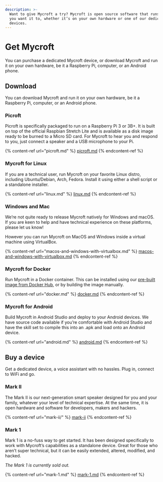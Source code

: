 ```yaml
---
description: >-
  Want to give Mycroft a try? Mycroft is open source software that runs where
  you want it to, whether it’s on your own hardware or one of our dedicated
  devices.
---
```


# Get Mycroft

You can purchase a dedicated Mycroft device, or download Mycroft and run it on your own hardware, be it a Raspberry Pi, computer, or an Android phone.

## Download

You can download Mycroft and run it on your own hardware, be it a Raspberry Pi, computer, or an Android phone.

### Picroft

Picroft is specifically packaged to run on a Raspberry Pi 3 or 3B+. It is built on top of the official Raspbian Stretch Lite and is available as a disk image ready to be burned to a Micro SD card. For Mycroft to hear you and respond to you, just connect a speaker and a USB microphone to your Pi.

{% content-ref url="picroft.md" %}
[picroft.md](picroft.md)
{% endcontent-ref %}

### Mycroft for Linux

If you are a technical user, run Mycroft on your favorite Linux distro, including Ubuntu/Debian, Arch, Fedora. Install it using either a shell script or a standalone installer.

{% content-ref url="linux.md" %}
[linux.md](linux.md)
{% endcontent-ref %}

### Windows and Mac

We’re not quite ready to release Mycroft natively for Windows and macOS. If you are keen to help and have technical experience on these platforms, please let us know!

However you can run Mycroft on MacOS and Windows inside a virtual machine using VirtualBox.

{% content-ref url="macos-and-windows-with-virtualbox.md" %}
[macos-and-windows-with-virtualbox.md](macos-and-windows-with-virtualbox.md)
{% endcontent-ref %}

### Mycroft for Docker

Run Mycroft in a Docker container. This can be installed using our [pre-built image from Docker Hub](https://hub.docker.com/r/mycroftai/docker-mycroft/), or by building the image manually.

{% content-ref url="docker.md" %}
[docker.md](docker.md)
{% endcontent-ref %}

### Mycroft for Android

Build Mycroft in Android Studio and deploy to your Android devices. We have source code available if you’re comfortable with Android Studio and have the skill set to compile this into an .apk and load onto an Android device.

{% content-ref url="android.md" %}
[android.md](android.md)
{% endcontent-ref %}

## Buy a device

Get a dedicated device, a voice assistant with no hassles. Plug in, connect to WiFi and go.

### Mark II

The Mark II is our next-generation smart speaker designed for you and your family, whatever your level of technical expertise. At the same time, it is open hardware and software for developers, makers and hackers.

{% content-ref url="mark-ii/" %}
[mark-ii](mark-ii/)
{% endcontent-ref %}

### Mark 1

Mark 1 is a no-fuss way to get started. It has been designed specifically to work with Mycroft’s capabilities as a standalone device. Great for those who aren’t super technical, but it can be easily extended, altered, modified, and hacked.

_The Mark 1 is currently sold out._

{% content-ref url="mark-1.md" %}
[mark-1.md](mark-1.md)
{% endcontent-ref %}
